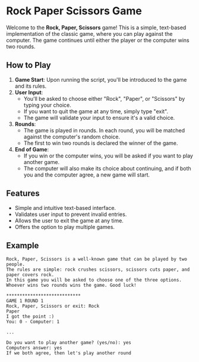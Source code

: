 # Rock Paper Scissors Game
Welcome to the **Rock, Paper, Scissors** game! This is a simple, text-based implementation of the classic game, where you can play against the computer. The game continues until either the player or the computer wins two rounds.

## How to Play

1. **Game Start**: Upon running the script, you'll be introduced to the game and its rules.
2. **User Input**: 
   - You'll be asked to choose either "Rock", "Paper", or "Scissors" by typing your choice.
   - If you want to quit the game at any time, simply type "exit".
   - The game will validate your input to ensure it's a valid choice.
3. **Rounds**:
   - The game is played in rounds. In each round, you will be matched against the computer's random choice.
   - The first to win two rounds is declared the winner of the game.
4. **End of Game**:
   - If you win or the computer wins, you will be asked if you want to play another game.
   - The computer will also make its choice about continuing, and if both you and the computer agree, a new game will start.

## Features

- Simple and intuitive text-based interface.
- Validates user input to prevent invalid entries.
- Allows the user to exit the game at any time.
- Offers the option to play multiple games.

## Example
```
Rock, Paper, Scissors is a well-known game that can be played by two people. 
The rules are simple: rock crushes scissors, scissors cuts paper, and paper covers rock. 
In this game you will be asked to choose one of the three options.
Whoever wins two rounds wins the game. Good luck!

****************************
GAME 1 ROUND 1
Rock, Paper, Scissors or exit: Rock
Paper
I got the point :)
You: 0 - Computer: 1

...

Do you want to play another game? (yes/no): yes
Computers answer: yes
If we both agree, then let's play another round
```
